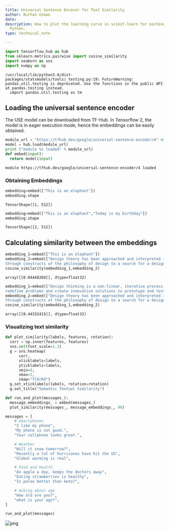 ```yaml
---
title: Universal Sentence Encoser for Text Similarity
author: Burhan Usman
date: 
description: How to plot the learning curve in scikit-learn for machine learning in
  Python.
type: technical_note

---
```

```python
import tensorflow_hub as hub
from sklearn.metrics.pairwise import cosine_similarity
import seaborn as sns
import numpy as np
```

    /usr/local/lib/python3.6/dist-packages/statsmodels/tools/_testing.py:19: FutureWarning: pandas.util.testing is deprecated. Use the functions in the public API at pandas.testing instead.
      import pandas.util.testing as tm
    

## Loading the universal sentence encoder
The USE model can be downloaded from TF-Hub. In Tensorflow 2, the model is in eager execution mode, hence the embeddings can be easily obtained.


```python
module_url = "https://tfhub.dev/google/universal-sentence-encoder/4" #@param ["https://tfhub.dev/google/universal-sentence-encoder/4", "https://tfhub.dev/google/universal-sentence-encoder-large/5"]
model = hub.load(module_url)
print ("module %s loaded" % module_url)
def embed(input):
  return model(input)
```

    module https://tfhub.dev/google/universal-sentence-encoder/4 loaded
    

### Obtaining Embeddings


```python
embedding=embed(["This is an elephant"])
embedding.shape
```




    TensorShape([1, 512])




```python
embedding=embed(["This is an elephant","Today is my birthday"])
embedding.shape
```




    TensorShape([2, 512])



## Calculating similarity between the embeddings


```python
embedding_1=embed(["This is an elephant"])
embedding_2=embed(["Design theory has been approached and interpreted in many ways, from personal statements of design principles, \
through constructs of the philosophy of design to a search for a design science."])
cosine_similarity(embedding_1,embedding_2)
```




    array([[0.04448269]], dtype=float32)




```python
embedding_1=embed(["Design thinking is a non-linear, iterative process that teams use to understand users, challenge assumptions, \
redefine problems and create innovative solutions to prototype and test."])
embedding_2=embed(["Design theory has been approached and interpreted in many ways, from personal statements of design principles, \
through constructs of the philosophy of design to a search for a design science."])
cosine_similarity(embedding_1,embedding_2)
```




    array([[0.44332415]], dtype=float32)



### Visualizing text similarity




```python
def plot_similarity(labels, features, rotation):
  corr = np.inner(features, features)
  sns.set(font_scale=1.2)
  g = sns.heatmap(
      corr,
      xticklabels=labels,
      yticklabels=labels,
      vmin=0,
      vmax=1,
      cmap="YlOrRd")
  g.set_xticklabels(labels, rotation=rotation)
  g.set_title("Semantic Textual Similarity")

def run_and_plot(messages_):
  message_embeddings_ = embed(messages_)
  plot_similarity(messages_, message_embeddings_, 90)
```


```python
messages = [
    # Smartphones
    "I like my phone",
    "My phone is not good.",
    "Your cellphone looks great.",

    # Weather
    "Will it snow tomorrow?",
    "Recently a lot of hurricanes have hit the US",
    "Global warming is real",

    # Food and health
    "An apple a day, keeps the doctors away",
    "Eating strawberries is healthy",
    "Is paleo better than keto?",

    # Asking about age
    "How old are you?",
    "what is your age?",
]

run_and_plot(messages)
```


![png](universal_sentence_encoder_for_text_similarity_12_0.png)